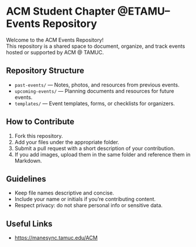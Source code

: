 # ACM Student Chapter @ETAMU– Events Repository

Welcome to the ACM Events Repository!   
This repository is a shared space to document, organize, and track events hosted or supported by ACM @ TAMUC.

## Repository Structure
- `past-events/` — Notes, photos, and resources from previous events.
- `upcoming-events/` — Planning documents and resources for future events.
- `templates/` — Event templates, forms, or checklists for organizers.

## How to Contribute
1. Fork this repository.
2. Add your files under the appropriate folder.
3. Submit a pull request with a short description of your contribution.
4. If you add images, upload them in the same folder and reference them in Markdown.

## Guidelines
- Keep file names descriptive and concise.
- Include your name or initials if you’re contributing content.
- Respect privacy: do not share personal info or sensitive data.

## Useful Links
- https://manesync.tamuc.edu/ACM

